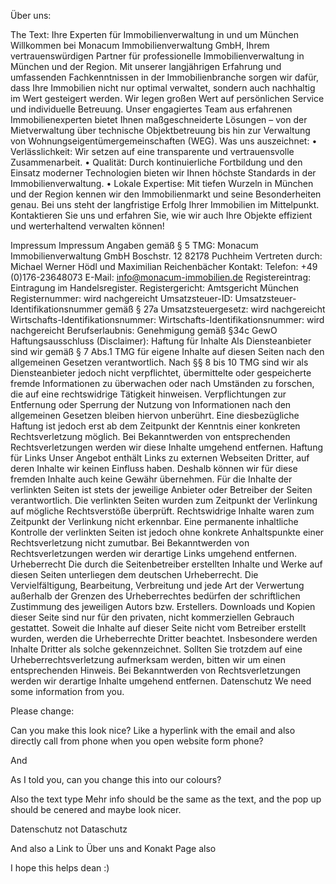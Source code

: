 


Über uns:

The Text:
 Ihre Experten für Immobilienverwaltung in und um München
Willkommen bei Monacum Immobilienverwaltung GmbH, Ihrem vertrauenswürdigen Partner für professionelle Immobilienverwaltung in München und der Region. Mit unserer langjährigen Erfahrung und umfassenden Fachkenntnissen in der Immobilienbranche sorgen wir dafür, dass Ihre Immobilien nicht nur optimal verwaltet, sondern auch nachhaltig im Wert gesteigert werden.
Wir legen großen Wert auf persönlichen Service und individuelle Betreuung. Unser engagiertes Team aus erfahrenen Immobilienexperten bietet Ihnen maßgeschneiderte Lösungen – von der Mietverwaltung über technische Objektbetreuung bis hin zur Verwaltung von Wohnungseigentümergemeinschaften (WEG).
Was uns auszeichnet:
	•	Verlässlichkeit: Wir setzen auf eine transparente und vertrauensvolle Zusammenarbeit.
	•	Qualität: Durch kontinuierliche Fortbildung und den Einsatz moderner Technologien bieten wir Ihnen höchste Standards in der Immobilienverwaltung.
	•	Lokale Expertise: Mit tiefen Wurzeln in München und der Region kennen wir den Immobilienmarkt und seine Besonderheiten genau.
Bei uns steht der langfristige Erfolg Ihrer Immobilien im Mittelpunkt. Kontaktieren Sie uns und erfahren Sie, wie wir auch Ihre Objekte effizient und werterhaltend verwalten können!

Impressum
Impressum
Angaben gemäß § 5 TMG:
Monacum Immobilienverwaltung GmbH Boschstr. 12 82178 Puchheim
Vertreten durch: Michael Werner Hödl und Maximilian Reichenbächer
Kontakt: Telefon: +49 (0)176-23648073 E-Mail: info@monacum-immobilien.de
Registereintrag: Eintragung im Handelsregister. Registergericht: Amtsgericht München Registernummer: wird nachgereicht
Umsatzsteuer-ID: Umsatzsteuer-Identifikationsnummer gemäß § 27a Umsatzsteuergesetz: wird nachgereicht
Wirtschafts-Identifikationsnummer: Wirtschafts-Identifikationsnummer: wird nachgereicht
Berufserlaubnis: Genehmigung gemäß §34c GewO
Haftungsausschluss (Disclaimer):
Haftung für Inhalte Als Diensteanbieter sind wir gemäß § 7 Abs.1 TMG für eigene Inhalte auf diesen Seiten nach den allgemeinen Gesetzen verantwortlich. Nach §§ 8 bis 10 TMG sind wir als Diensteanbieter jedoch nicht verpflichtet, übermittelte oder gespeicherte fremde Informationen zu überwachen oder nach Umständen zu forschen, die auf eine rechtswidrige Tätigkeit hinweisen. Verpflichtungen zur Entfernung oder Sperrung der Nutzung von Informationen nach den allgemeinen Gesetzen bleiben hiervon unberührt. Eine diesbezügliche Haftung ist jedoch erst ab dem Zeitpunkt der Kenntnis einer konkreten Rechtsverletzung möglich. Bei Bekanntwerden von entsprechenden Rechtsverletzungen werden wir diese Inhalte umgehend entfernen.
Haftung für Links Unser Angebot enthält Links zu externen Webseiten Dritter, auf deren Inhalte wir keinen Einfluss haben. Deshalb können wir für diese fremden Inhalte auch keine Gewähr übernehmen. Für die Inhalte der verlinkten Seiten ist stets der jeweilige Anbieter oder Betreiber der Seiten verantwortlich. Die verlinkten Seiten wurden zum Zeitpunkt der Verlinkung auf mögliche Rechtsverstöße überprüft. Rechtswidrige Inhalte waren zum Zeitpunkt der Verlinkung nicht erkennbar. Eine permanente inhaltliche Kontrolle der verlinkten Seiten ist jedoch ohne konkrete Anhaltspunkte einer Rechtsverletzung nicht zumutbar. Bei Bekanntwerden von Rechtsverletzungen werden wir derartige Links umgehend entfernen.
Urheberrecht Die durch die Seitenbetreiber erstellten Inhalte und Werke auf diesen Seiten unterliegen dem deutschen Urheberrecht. Die Vervielfältigung, Bearbeitung, Verbreitung und jede Art der Verwertung außerhalb der Grenzen des Urheberrechtes bedürfen der schriftlichen Zustimmung des jeweiligen Autors bzw. Erstellers. Downloads und Kopien dieser Seite sind nur für den privaten, nicht kommerziellen Gebrauch gestattet. Soweit die Inhalte auf dieser Seite nicht vom Betreiber erstellt wurden, werden die Urheberrechte Dritter beachtet. Insbesondere werden Inhalte Dritter als solche gekennzeichnet. Sollten Sie trotzdem auf eine Urheberrechtsverletzung aufmerksam werden, bitten wir um einen entsprechenden Hinweis. Bei Bekanntwerden von Rechtsverletzungen werden wir derartige Inhalte umgehend entfernen.
Datenschutz
We need some information from you.

Please change:


Can you make this look nice? Like a hyperlink with the email and also directly call from phone when you open website form phone?

And



As I told you, can you change this into our colours? 


Also the text type Mehr info should be the same as the text, and the pop up should be cenered and maybe look nicer.




Datenschutz not Dataschutz

And also a Link to Über uns  and Konakt Page also



I hope this helps dean :) 



